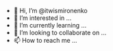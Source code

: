 - 👋 Hi, I’m @itwismironenko
- 👀 I’m interested in ...
- 🌱 I’m currently learning ...
- 💞️ I’m looking to collaborate on ...
- 📫 How to reach me ...

<!---
itwismironenko/itwismironenko is a ✨ special ✨ repository because its `README.md` (this file) appears on your GitHub profile.
You can click the Preview link to take a look at your changes.
--->

